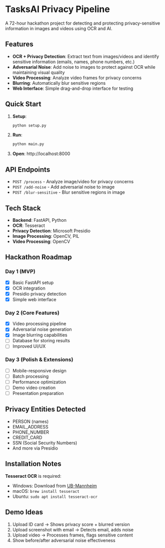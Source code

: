 # TasksAI Privacy Pipeline

A 72-hour hackathon project for detecting and protecting privacy-sensitive information in images and videos using OCR and AI.

## Features

- **OCR + Privacy Detection**: Extract text from images/videos and identify sensitive information (emails, names, phone numbers, etc.)
- **Adversarial Noise**: Add noise to images to protect against OCR while maintaining visual quality
- **Video Processing**: Analyze video frames for privacy concerns
- **Blurring**: Automatically blur sensitive regions
- **Web Interface**: Simple drag-and-drop interface for testing

## Quick Start

1. **Setup**:
   ```bash
   python setup.py
   ```

2. **Run**:
   ```bash
   python main.py
   ```

3. **Open**: http://localhost:8000

## API Endpoints

- `POST /process` - Analyze image/video for privacy concerns
- `POST /add-noise` - Add adversarial noise to image
- `POST /blur-sensitive` - Blur sensitive regions in image

## Tech Stack

- **Backend**: FastAPI, Python
- **OCR**: Tesseract
- **Privacy Detection**: Microsoft Presidio
- **Image Processing**: OpenCV, PIL
- **Video Processing**: OpenCV

## Hackathon Roadmap

### Day 1 (MVP)
- [x] Basic FastAPI setup
- [x] OCR integration
- [x] Presidio privacy detection
- [x] Simple web interface

### Day 2 (Core Features)
- [x] Video processing pipeline
- [x] Adversarial noise generation
- [x] Image blurring capabilities
- [ ] Database for storing results
- [ ] Improved UI/UX

### Day 3 (Polish & Extensions)
- [ ] Mobile-responsive design
- [ ] Batch processing
- [ ] Performance optimization
- [ ] Demo video creation
- [ ] Presentation preparation

## Privacy Entities Detected

- PERSON (names)
- EMAIL_ADDRESS
- PHONE_NUMBER
- CREDIT_CARD
- SSN (Social Security Numbers)
- And more via Presidio

## Installation Notes

**Tesseract OCR** is required:
- Windows: Download from [UB-Mannheim](https://github.com/UB-Mannheim/tesseract/wiki)
- macOS: `brew install tesseract`
- Ubuntu: `sudo apt install tesseract-ocr`

## Demo Ideas

1. Upload ID card → Shows privacy score + blurred version
2. Upload screenshot with email → Detects email, adds noise
3. Upload video → Processes frames, flags sensitive content
4. Show before/after adversarial noise effectiveness